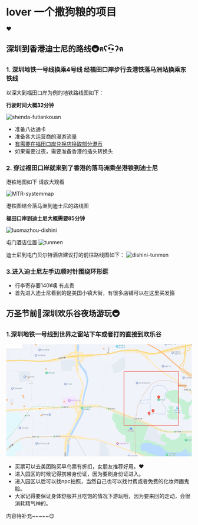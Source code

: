 # lover 一个撒狗粮的项目
❤️

## 深圳到香港迪士尼的路线🚇ฅʕ•̫͡•ʔฅ


### 1. 深圳地铁一号线换乘4号线 经福田口岸步行去港铁落马洲站换乘东铁线

以深大到福田口岸为例的地铁路线图如下：

**行驶时间大概32分钟**

![shenda-futiankouan](/HongKong/Images/shenda-futiankouan.png)

+ 准备八达通卡
+ 准备各大运营商的漫游流量
+ [有需要在福田口岸兑换店换取部分港币](http://www.takungpao.com/news/232109/2023/0109/806448.html)
+ 如果需要过夜，需要准备香港的插头转换头


### 2. 穿过福田口岸就来到了香港的落马洲乘坐港铁到迪士尼

港铁地图如下 请放大观看

![MTR-systemmap](/HongKong/Images/MTR-systemmap.png)

港铁图结合落马洲到迪士尼的路线图

**福田口岸到迪士尼大概需要85分钟**

![luomazhou-dishini](/HongKong/Images/luomazhou-dishini.png)


屯门酒店位置
![tunmen](/HongKong/Images/tunmen.png)

迪士尼到屯门贝尔特酒店建议打的前往路线图如下：
![dishini-tunmen](/HongKong/Images/dishini-tunmenbeiertejiudian.png)



### 3.进入迪士尼左手边顺时针围绕环形逛

+ 行李寄存要140¥噢 有点贵
+ 首先进入迪士尼看到的是美国小镇大街，有很多店铺可以在这里买发箍


## 万圣节前🎃深圳欢乐谷夜场游玩🚇

### 1.深圳地铁一号线到世界之窗站下车或者打的直接到欢乐谷

![huanlegu](/huanlegu.png)

+ 买票可以去美团购买早鸟票有折扣，女朋友推荐好用。❤️
+ 进入园区的时候记得携带身份证，因为要刷身份证进入。
+ 进入园区以后可以找npc拍照，当然自己也可以找付费或者免费的化妆师画鬼脸。
+ 大家记得要保证身体舒服并且吃饱的情况下游玩哦，因为要来回的走动，会很消耗精气神的。
  
内容待补充~~~~~😊
